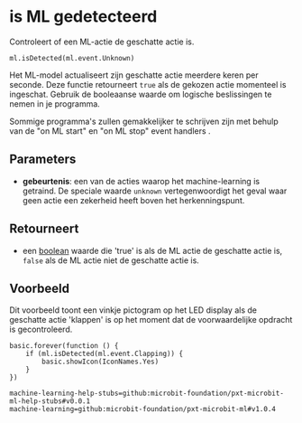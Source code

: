 # is ML gedetecteerd

Controleert of een ML-actie de geschatte actie is.

```sig
ml.isDetected(ml.event.Unknown)
```

Het ML-model actualiseert zijn geschatte actie meerdere keren per seconde. Deze functie retourneert `true` als de gekozen actie momenteel is ingeschat. Gebruik de booleaanse waarde om logische beslissingen te nemen in je programma.

Sommige programma's zullen gemakkelijker te schrijven zijn met behulp van de "on ML start" en "on ML stop" event handlers .

## Parameters

- **gebeurtenis**: een van de acties waarop het machine-learning is getraind. De speciale waarde `unknown` vertegenwoordigt het geval waar geen actie een zekerheid heeft boven het herkenningspunt.

## Retourneert

- een [boolean](/types/boolean) waarde die 'true' is als de ML actie de geschatte actie is, `false` als de ML actie niet de geschatte actie is.

## Voorbeeld

Dit voorbeeld toont een vinkje pictogram op het LED display als de geschatte actie 'klappen' is op het moment dat de voorwaardelijke opdracht is gecontroleerd.

```blocks
basic.forever(function () {
    if (ml.isDetected(ml.event.Clapping)) {
        basic.showIcon(IconNames.Yes)
    }
})
```

```package
machine-learning-help-stubs=github:microbit-foundation/pxt-microbit-ml-help-stubs#v0.0.1
machine-learning=github:microbit-foundation/pxt-microbit-ml#v1.0.4
```
